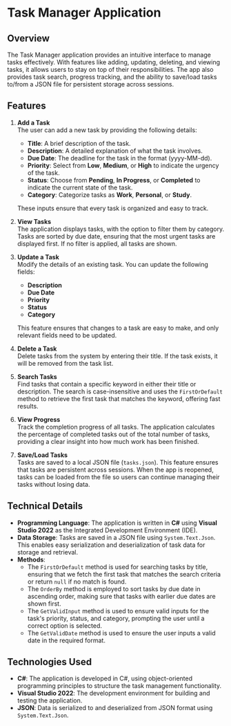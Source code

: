 # Task Manager Application

## Overview
The Task Manager application provides an intuitive interface to manage tasks effectively. With features like adding, updating, deleting, and viewing tasks, it allows users to stay on top of their responsibilities. The app also provides task search, progress tracking, and the ability to save/load tasks to/from a JSON file for persistent storage across sessions.

## Features

1. **Add a Task**  
   The user can add a new task by providing the following details:
   - **Title**: A brief description of the task.
   - **Description**: A detailed explanation of what the task involves.
   - **Due Date**: The deadline for the task in the format (yyyy-MM-dd).
   - **Priority**: Select from **Low**, **Medium**, or **High** to indicate the urgency of the task.
   - **Status**: Choose from **Pending**, **In Progress**, or **Completed** to indicate the current state of the task.
   - **Category**: Categorize tasks as **Work**, **Personal**, or **Study**.

   These inputs ensure that every task is organized and easy to track.

2. **View Tasks**  
   The application displays tasks, with the option to filter them by category. Tasks are sorted by due date, ensuring that the most urgent tasks are displayed first. If no filter is applied, all tasks are shown.

3. **Update a Task**  
   Modify the details of an existing task. You can update the following fields:
   - **Description**
   - **Due Date**
   - **Priority**
   - **Status**
   - **Category**

   This feature ensures that changes to a task are easy to make, and only relevant fields need to be updated.

4. **Delete a Task**  
   Delete tasks from the system by entering their title. If the task exists, it will be removed from the task list.

5. **Search Tasks**  
   Find tasks that contain a specific keyword in either their title or description. The search is case-insensitive and uses the `FirstOrDefault` method to retrieve the first task that matches the keyword, offering fast results.

6. **View Progress**  
   Track the completion progress of all tasks. The application calculates the percentage of completed tasks out of the total number of tasks, providing a clear insight into how much work has been finished.

7. **Save/Load Tasks**  
   Tasks are saved to a local JSON file (`tasks.json`). This feature ensures that tasks are persistent across sessions. When the app is reopened, tasks can be loaded from the file so users can continue managing their tasks without losing data.

## Technical Details

- **Programming Language**: The application is written in **C#** using **Visual Studio 2022** as the Integrated Development Environment (IDE).
- **Data Storage**: Tasks are saved in a JSON file using `System.Text.Json`. This enables easy serialization and deserialization of task data for storage and retrieval.
- **Methods**: 
  - The `FirstOrDefault` method is used for searching tasks by title, ensuring that we fetch the first task that matches the search criteria or return `null` if no match is found.
  - The `OrderBy` method is employed to sort tasks by due date in ascending order, making sure that tasks with earlier due dates are shown first.
  - The `GetValidInput` method is used to ensure valid inputs for the task's priority, status, and category, prompting the user until a correct option is selected.
  - The `GetValidDate` method is used to ensure the user inputs a valid date in the required format.

## Technologies Used

- **C#**: The application is developed in C#, using object-oriented programming principles to structure the task management functionality.
- **Visual Studio 2022**: The development environment for building and testing the application.
- **JSON**: Data is serialized to and deserialized from JSON format using `System.Text.Json`.
